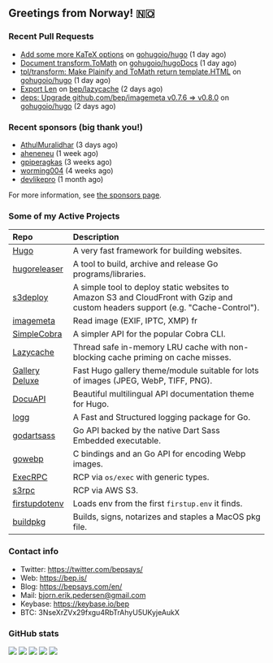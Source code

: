 ## Greetings from Norway! 🇳🇴

### Recent Pull Requests

- [Add some more KaTeX options](https://github.com/gohugoio/hugo/pull/12747) on [gohugoio/hugo](https://github.com/gohugoio/hugo) (1 day ago)
- [Document transform.ToMath](https://github.com/gohugoio/hugoDocs/pull/2664) on [gohugoio/hugoDocs](https://github.com/gohugoio/hugoDocs) (1 day ago)
- [tpl/transform: Make Plainify and ToMath return template.HTML](https://github.com/gohugoio/hugo/pull/12744) on [gohugoio/hugo](https://github.com/gohugoio/hugo) (1 day ago)
- [Export Len](https://github.com/bep/lazycache/pull/9) on [bep/lazycache](https://github.com/bep/lazycache) (2 days ago)
- [deps: Upgrade github.com/bep/imagemeta v0.7.6 =&gt; v0.8.0](https://github.com/gohugoio/hugo/pull/12743) on [gohugoio/hugo](https://github.com/gohugoio/hugo) (2 days ago)

### Recent sponsors (big thank you!)

- [AthulMuralidhar](https://github.com/AthulMuralidhar) (3 days ago)
- [aheneneu](https://github.com/aheneneu) (1 week ago)
- [gpiperagkas](https://github.com/gpiperagkas) (3 weeks ago)
- [worming004](https://github.com/worming004) (4 weeks ago)
- [devlikepro](https://github.com/devlikepro) (1 month ago)

For more information, see [the sponsors page](https://github.com/sponsors/bep/).

### Some of my Active Projects

| Repo  | Description |
| :---------------------------------------- | :------------------------------------------- |
| [Hugo](https://github.com/gohugoio/hugo)|A very fast framework for building websites. |
| [hugoreleaser](https://github.com/gohugoio/hugoreleaser)| A tool to build, archive and release Go programs/libraries.  |
| [s3deploy](https://github.com/bep/s3deploy)| A simple tool to deploy static websites to Amazon S3 and CloudFront with Gzip and custom headers support (e.g. "Cache-Control").|
| [imagemeta](https://github.com/bep/imagemeta)| Read image (EXIF, IPTC, XMP) fr|
| [SimpleCobra](https://github.com/bep/simplecobra)|A simpler API for the popular Cobra CLI.|
| [Lazycache](https://github.com/bep/lazycache)| Thread safe in-memory LRU cache with non-blocking cache priming on cache misses.  |
| [Gallery Deluxe](https://github.com/bep/gallerydeluxe)|Fast Hugo gallery theme/module suitable for lots of images (JPEG, WebP, TIFF, PNG).|
| [DocuAPI](https://github.com/bep/docuapi)| Beautiful multilingual API documentation theme for Hugo.  |
| [logg](https://github.com/bep/logg)| A Fast and Structured logging package for Go.  |
| [godartsass](https://github.com/bep/godartsass)| Go API backed by the native Dart Sass Embedded executable. |
| [gowebp](https://github.com/bep/gowebp)|C bindings and an Go API for encoding Webp images. |
| [ExecRPC](https://github.com/bep/execrpc)|RCP via `os/exec` with generic types.  |
| [s3rpc](https://github.com/bep/s3rpc)|RCP via AWS S3.|
| [firstupdotenv](https://github.com/bep/firstupdotenv)|Loads env from the first `firstup.env` it finds. |
| [buildpkg](https://github.com/bep/buildpkg)| Builds, signs, notarizes and staples a MacOS pkg file. |

### Contact info
- Twitter: https://twitter.com/bepsays/
- Web: https://bep.is/
- Blog: https://bepsays.com/en/
- Mail: bjorn.erik.pedersen@gmail.com
- Keybase: https://keybase.io/bep
- BTC: 3NseXrZVx29fxgu4RbTrAhyU5UKyjeAukX


### GitHub stats

![](https://github-profile-summary-cards.vercel.app/api/cards/profile-details?username=bep&theme=github)
![](https://github-profile-summary-cards.vercel.app/api/cards/repos-per-language?username=bep&theme=github)
![](https://github-profile-summary-cards.vercel.app/api/cards/most-commit-language?username=bep&theme=github)
![](https://github-profile-summary-cards.vercel.app/api/cards/stats?username=bep&theme=github)
![](https://github-profile-summary-cards.vercel.app/api/cards/productive-time?username=bep&theme=github)
